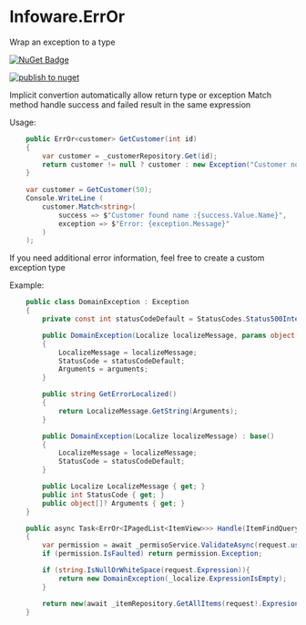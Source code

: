 # Infoware.ErrOr
Wrap an exception to a type

[![NuGet Badge](https://buildstats.info/nuget/Infoware.ErrOr)](https://www.nuget.org/packages/Infoware.ErrOr/)

[![publish to nuget](https://github.com/vicosanz/Infoware.ErrOr/actions/workflows/main.yml/badge.svg)](https://github.com/vicosanz/Infoware.ErrOr/actions/workflows/main.yml)

Implicit convertion automatically allow return type or exception
Match method handle success and failed result in the same expression

Usage:
```csharp
    public ErrOr<customer> GetCustomer(int id)
    {
        var customer = _customerRepository.Get(id);
        return customer != null ? customer : new Exception("Customer not found");
    }
    
    var customer = GetCustomer(50);
    Console.WriteLine (
        customer.Match<string>(
            success => $"Customer found name :{success.Value.Name}",
            exception => $"Error: {exception.Message}"
        )
    );
```

If you need additional error information, feel free to create a custom exception type

Example:
```csharp
    public class DomainException : Exception
    {
        private const int statusCodeDefault = StatusCodes.Status500InternalServerError;

        public DomainException(Localize localizeMessage, params object[] arguments) : base()
        {
            LocalizeMessage = localizeMessage;
            StatusCode = statusCodeDefault;
            Arguments = arguments;
        }

        public string GetErrorLocalized()
        {
            return LocalizeMessage.GetString(Arguments);
        }

        public DomainException(Localize localizeMessage) : base()
        {
            LocalizeMessage = localizeMessage;
            StatusCode = statusCodeDefault;
        }

        public Localize LocalizeMessage { get; }
        public int StatusCode { get; }
        public object[]? Arguments { get; }
    }

    public async Task<ErrOr<IPagedList<ItemView>>> Handle(ItemFindQuery request, CancellationToken cancellationToken)
    {
        var permission = await _permisoService.ValidateAsync(request.userId, cancellationToken: cancellationToken);
        if (permission.IsFaulted) return permission.Exception;

        if (string.IsNullOrWhiteSpace(request.Expression)){
            return new DomainException(_localize.ExpressionIsEmpty);
        }

        return new(await _itemRepository.GetAllItems(request!.Expresion!, cancellationToken: cancellationToken));
    }

```
